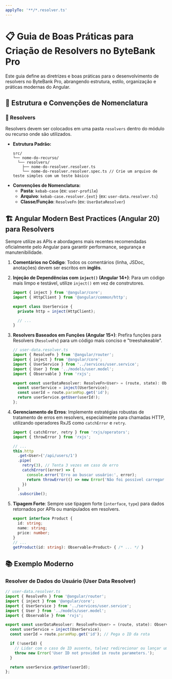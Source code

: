 ```yaml
---
applyTo: '**/*.resolver.ts'
---
```


# 📋 Guia de Boas Práticas para Criação de Resolvers no ByteBank Pro

Este guia define as diretrizes e boas práticas para o desenvolvimento de resolvers no ByteBank Pro, abrangendo estrutura, estilo, organização e práticas modernas do Angular.

## 📁 Estrutura e Convenções de Nomenclatura

### 🔄 Resolvers

Resolvers devem ser colocados em uma pasta `resolvers` dentro do módulo ou recurso onde são utilizados.

- **Estrutura Padrão:**
  ```
  src/
  └── nome-do-recurso/
    └── resolvers/
      ├── nome-do-resolver.resolver.ts
      └── nome-do-resolver.resolver.spec.ts // Crie um arquivo de teste simples com um teste básico
  ```
- **Convenções de Nomenclatura:**
  - **Pasta**: `kebab-case` (ex: `user-profile`)
  - **Arquivo**: `kebab-case.resolver.{ext}` (ex: `user-data.resolver.ts`)
  - **Classe/Função**: `ResolveFn` (ex: `UserDataResolver`)

## 🏗️ Angular Modern Best Practices (Angular 20) para Resolvers

Sempre utilize as APIs e abordagens mais recentes recomendadas oficialmente pelo Angular para garantir performance, segurança e manutenibilidade.

1.  **Comentários no Código**: Todos os comentários (linha, JSDoc, anotações) devem ser escritos em **inglês**.

2.  **Injeção de Dependências com `inject()` (Angular 14+)**: Para um código mais limpo e testável, utilize `inject()` em vez de construtores.

    ```typescript
    import { inject } from '@angular/core';
    import { HttpClient } from '@angular/common/http';

    export class UserService {
      private http = inject(HttpClient);

      // ...
    }
    ```

3.  **Resolvers Baseados em Funções (Angular 15+)**: Prefira funções para Resolvers (`ResolveFn`) para um código mais conciso e "treeshakeable".

    ```typescript
    // user-data.resolver.ts
    import { ResolveFn } from '@angular/router';
    import { inject } from '@angular/core';
    import { UserService } from '../services/user.service';
    import { User } from '../models/user.model';
    import { Observable } from 'rxjs';

    export const userDataResolver: ResolveFn<User> = (route, state): Observable<User> => {
      const userService = inject(UserService);
      const userId = route.paramMap.get('id');
      return userService.getUser(userId!);
    };
    ```

4.  **Gerenciamento de Erros**: Implemente estratégias robustas de tratamento de erros em resolvers, especialmente para chamadas HTTP, utilizando operadores RxJS como `catchError` e `retry`.

    ```typescript
    import { catchError, retry } from 'rxjs/operators';
    import { throwError } from 'rxjs';

    // ...
    this.http
      .get<User>('/api/users/1')
      .pipe(
        retry(3), // Tenta 3 vezes em caso de erro
        catchError((error) => {
          console.error('Erro ao buscar usuário:', error);
          return throwError(() => new Error('Não foi possível carregar o usuário.'));
        })
      )
      .subscribe();
    ```

5.  **Tipagem Forte**: Sempre use tipagem forte (`interface`, `type`) para dados retornados por APIs ou manipulados em resolvers.

    ```typescript
    export interface Product {
      id: string;
      name: string;
      price: number;
    }
    // ...
    getProduct(id: string): Observable<Product> { /* ... */ }
    ```

## 📚 Exemplo Moderno

### Resolver de Dados do Usuário (User Data Resolver)

```typescript
// user-data.resolver.ts
import { ResolveFn } from '@angular/router';
import { inject } from '@angular/core';
import { UserService } from '../services/user.service';
import { User } from '../models/user.model';
import { Observable } from 'rxjs';

export const userDataResolver: ResolveFn<User> = (route, state): Observable<User> => {
  const userService = inject(UserService);
  const userId = route.paramMap.get('id'); // Pega o ID da rota

  if (!userId) {
    // Lidar com o caso de ID ausente, talvez redirecionar ou lançar um erro
    throw new Error('User ID not provided in route parameters.');
  }

  return userService.getUser(userId);
};
```
